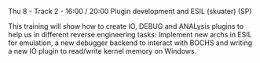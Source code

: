 Thu 8 - Track 2 - 16:00 / 20:00 Plugin development and ESIL (skuater) (SP)

This training will show how to create IO, DEBUG and ANALysis plugins to help us in different reverse engineering tasks: Implement new archs in ESIL for emulation, a new debugger backend to interact with BOCHS and writing a new IO plugin to read/write kernel memory on Windows.
